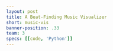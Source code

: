 ```yaml
---
layout: post
title: A Beat-Finding Music Visualizer
short: music-vis 
banner-position: .33
team: 3
specs: [[code, 'Python']]
---
```

